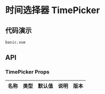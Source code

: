 # 时间选择器 TimePicker


## 代码演示
```demo
basic.vue
```
## API

### TimePicker Props
| 名称 | 类型 | 默认值 | 说明 | 版本 |
| --- | --- | --- | --- | --- |
